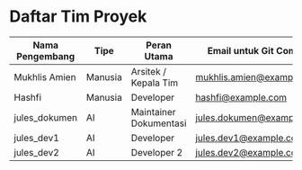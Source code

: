 # Daftar Tim Proyek

| Nama Pengembang | Tipe    | Peran Utama                | Email untuk Git Commit        |
|-----------------|---------|----------------------------|-------------------------------|
| Mukhlis Amien   | Manusia | Arsitek / Kepala Tim       | mukhlis.amien@example.com     |
| Hashfi          | Manusia | Developer                  | hashfi@example.com            |
| jules_dokumen   | AI      | Maintainer Dokumentasi     | jules.dokumen@example.com     |
| jules_dev1      | AI      | Developer                  | jules.dev1@example.com        |
| jules_dev2      | AI      | Developer 2                | jules.dev2@example.com        |